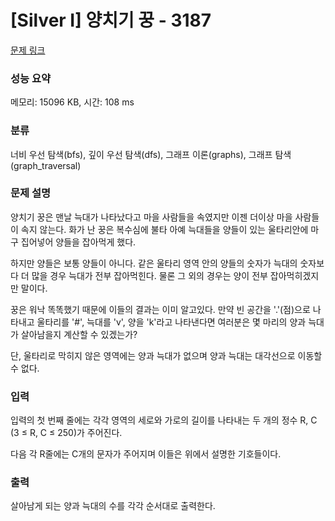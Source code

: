 # [Silver I] 양치기 꿍 - 3187 

[문제 링크](https://www.acmicpc.net/problem/3187) 

### 성능 요약

메모리: 15096 KB, 시간: 108 ms

### 분류

너비 우선 탐색(bfs), 깊이 우선 탐색(dfs), 그래프 이론(graphs), 그래프 탐색(graph_traversal)

### 문제 설명

<p>양치기 꿍은 맨날 늑대가 나타났다고 마을 사람들을 속였지만 이젠 더이상 마을 사람들이 속지 않는다. 화가 난 꿍은 복수심에 불타 아예 늑대들을 양들이 있는 울타리안에 마구 집어넣어 양들을 잡아먹게 했다.</p>

<p>하지만 양들은 보통 양들이 아니다. 같은 울타리 영역 안의 양들의 숫자가 늑대의 숫자보다 더 많을 경우 늑대가 전부 잡아먹힌다. 물론 그 외의 경우는 양이 전부 잡아먹히겠지만 말이다.</p>

<p>꿍은 워낙 똑똑했기 때문에 이들의 결과는 이미 알고있다. 만약 빈 공간을 '.'(점)으로 나타내고 울타리를 '#', 늑대를 'v', 양을 'k'라고 나타낸다면 여러분은 몇 마리의 양과 늑대가 살아남을지 계산할 수 있겠는가?</p>

<p>단, 울타리로 막히지 않은 영역에는 양과 늑대가 없으며 양과 늑대는 대각선으로 이동할 수 없다.</p>

### 입력 

 <p>입력의 첫 번째 줄에는 각각 영역의 세로와 가로의 길이를 나타내는 두 개의 정수 R, C (3 ≤ R, C ≤ 250)가 주어진다.</p>

<p>다음 각 R줄에는 C개의 문자가 주어지며 이들은 위에서 설명한 기호들이다.</p>

### 출력 

 <p>살아남게 되는 양과 늑대의 수를 각각 순서대로 출력한다.</p>

